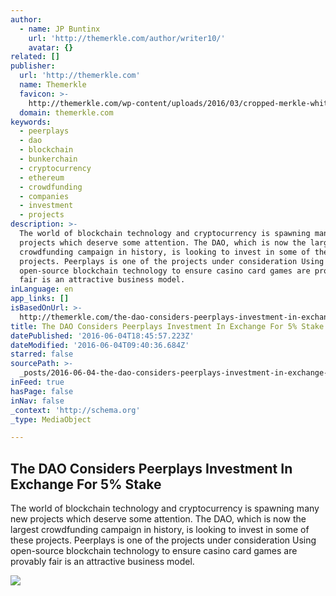 ```yaml
---
author:
  - name: JP Buntinx
    url: 'http://themerkle.com/author/writer10/'
    avatar: {}
related: []
publisher:
  url: 'http://themerkle.com'
  name: Themerkle
  favicon: >-
    http://themerkle.com/wp-content/uploads/2016/03/cropped-merkle-white-1-192x192.png
  domain: themerkle.com
keywords:
  - peerplays
  - dao
  - blockchain
  - bunkerchain
  - cryptocurrency
  - ethereum
  - crowdfunding
  - companies
  - investment
  - projects
description: >-
  The world of blockchain technology and cryptocurrency is spawning many new
  projects which deserve some attention. The DAO, which is now the largest
  crowdfunding campaign in history, is looking to invest in some of these
  projects. Peerplays is one of the projects under consideration Using
  open-source blockchain technology to ensure casino card games are provably
  fair is an attractive business model.
inLanguage: en
app_links: []
isBasedOnUrl: >-
  http://themerkle.com/the-dao-considers-peerplays-investment-in-exchange-for-5-stake/
title: The DAO Considers Peerplays Investment In Exchange For 5% Stake
datePublished: '2016-06-04T18:45:57.223Z'
dateModified: '2016-06-04T09:40:36.684Z'
starred: false
sourcePath: >-
  _posts/2016-06-04-the-dao-considers-peerplays-investment-in-exchange-for-5-st.md
inFeed: true
hasPage: false
inNav: false
_context: 'http://schema.org'
_type: MediaObject

---
```

<article style=""><h1>The DAO Considers Peerplays Investment In Exchange For 5% Stake</h1><p>The world of blockchain technology and cryptocurrency is spawning many new projects which deserve some attention. The DAO, which is now the largest crowdfunding campaign in history, is looking to invest in some of these projects. Peerplays is one of the projects under consideration Using open-source blockchain technology to ensure casino card games are provably fair is an attractive business model.</p><img src="http://themerkle.com/wp-content/uploads/2016/06/The-DAO.jpg" /></article>
